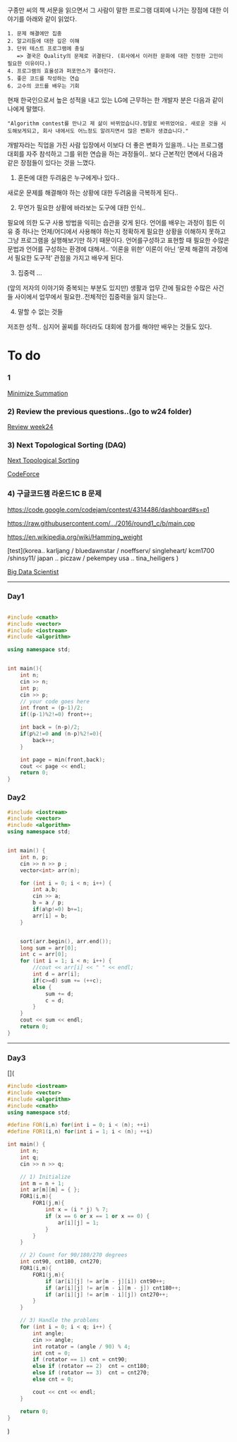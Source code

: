 #


###

구종만 씨의 책 서문을 읽으면서 그 사람이 말한 프로그램 대회에 나가는 장점에 대한 이야기를 아래와 같이 읽었다. 

```
1. 문제 해결에만 집중
2. 알고리듬에 대한 깊은 이해
3. 단위 테스트 프로그램에 충실 
   => 결국은 Quality의 문제로 귀결된다. (회사에서 이러한 문화에 대한 진정한 고민이 필요한 이유이다.)
4. 프로그램의 효율성과 퍼포먼스가 좋아진다.
5. 좋은 코드를 작성하는 연습
6. 고수의 코드를 배우는 기회
```

현재 한국인으로서 높은 성적을 내고 있는 LG에 근무하는 한 개발자 분은 다음과 같이 나에게 말했다. 

`"Algorithm contest를 만나고 제 삶이 바뀌었습니다.정말로 바뀌었어요. 새로운 것을 시도해보게되고, 회사 내에서도 어느정도 알려지면서 많은 변화가 생겼습니다." ` 

개발자라는 직업을 가진 사람 입장에서 이보다 더 좋은 변화가 있을까.. 
나는 프로그램 대회를 자주 참석하고 그를 위한 연습을 하는 과정들이.. 보다 근본적인 면에서 다음과 같은 장점들이 있다는 것을 느꼈다. 

1. 혼돈에 대한 두려움은 누구에게나 있다..

 새로운 문제를 해결해야 하는 상황에 대한 두려움을 극복하게 된다..

2. 무언가 필요한 상황에 바라보는 도구에 대한 인식..

 필요에 의한 도구 사용 방법을 익히는 습관을 갖게 된다. 
 언어를 배우는 과정이 힘든 이유 중 하나는 언제/어디에서 사용해야 하는지 정확하게 필요한 상황을 이해하지 못하고 그냥 프로그램을 실행해보기만 하기 때문이다. 언어를구성하고 표현할 때 필요한 수많은 문법과 언어를 구성하는 환경에 대해서..  ‘이론을 위한’ 이론이 아닌 ‘문제 해결의 과정에서 필요한 도구적’ 관점을 가지고 배우게 된다.
 
3. 집중력 ...

  (앞의 저자의 이야기와 중복되는 부분도 있지만) 생활과 업무 간에 필요한 
  수많은 사건들 사이에서 업무에서 필요한..전체적인 집중력을 잃지 않는다..
  
4. 말할 수 없는 것들

 저조한 성적.. 심지어 꼴찌를 하더라도 대회에 참가를 해야만 배우는 것들도 있다.
	

# To do

### 1

[Minimize Summation](https://www.hackerrank.com/contests/101hack43/challenges/minimizing-the-summation)

### 2) Review the previous questions..(go to w24 folder)

[Review week24](https://www.hackerrank.com/contests/w24/challenges/xor-matrix)


### 3) Next Topological Sorting (DAQ)
[Next Topological Sorting](https://www.hackerrank.com/contests/101hack40/challenges/next-topological-sorting)

[CodeForce](http://codeforces.com/contest/707/problem/C)


### 4) 구글코드잼 라운드1C B 문제
https://code.google.com/codejam/contest/4314486/dashboard#s=p1

https://raw.githubusercontent.com/…/2016/round1_c/b/main.cpp

https://en.wikipedia.org/wiki/Hamming_weight


[test](korea.. karljang / bluedawnstar / noeffserv/ singleheart/ kcm1700 /shinsy11/ 
      japan .. piczaw / pekempey
      usa .. tina_heiligers
)

[Big Data Scientist](https://www.linkedin.com/in/christianeheiligers)



---
### Day1
```cpp

#include <cmath>
#include <vector>
#include <iostream>
#include <algorithm>

using namespace std;


int main(){
    int n;
    cin >> n;
    int p;
    cin >> p;
    // your code goes here
    int front = (p-1)/2;
    if((p-1)%2!=0) front++;

    int back = (n-p)/2;
    if(p%2!=0 and (n-p)%2!=0){
        back++;
    }

    int page = min(front,back);
    cout << page << endl;
    return 0;
}

```

### Day2

```cpp
#include <iostream>
#include <vector>
#include <algorithm>
using namespace std;


int main() {
	int n, p;
	cin >> n >> p ;
	vector<int> arr(n);

	for (int i = 0; i < n; i++) {
		int a,b;
		cin >> a;
		b = a / p;
		if(a%p!=0) b+=1;
		arr[i] = b;
	}


	sort(arr.begin(), arr.end());
	long sum = arr[0];
	int c = arr[0];
	for (int i = 1; i < n; i++) {
		//cout << arr[i] << " " << endl;
		int d = arr[i];
		if(c>=d) sum += (++c);
		else {
			sum += d;
			c = d;
		}
	}
	cout << sum << endl;
	return 0;
}


```

---
### Day3

[](
```cpp
#include <iostream>
#include <vector>
#include <algorithm>
#include <cmath>
using namespace std;

#define FOR(i,n) for(int i = 0; i < (n); ++i)
#define FOR1(i,n) for(int i = 1; i < (n); ++i)

int main() {
	int n;
	int q;
	cin >> n >> q;

	// 1) Initialize
	int m = n + 1;
	int ar[m][m] = { };
	FOR1(i,m){
		FOR1(j,m){
			int x = (i * j) % 7;
			if (x == 6 or x == 1 or x == 0) {
				ar[i][j] = 1;
			}
		}
	}

	// 2) Count for 90/180/270 degrees
	int cnt90, cnt180, cnt270;
	FOR1(i,m){
		FOR1(j,m){
			if (ar[i][j] != ar[m - j][i]) cnt90++;
			if (ar[i][j] != ar[m - i][m - j]) cnt180++;
			if (ar[i][j] != ar[m - i][j]) cnt270++;
		}
	}

	// 3) Handle the problems
	for (int i = 0; i < q; i++) {
		int angle;
		cin >> angle;
		int rotator = (angle / 90) % 4;
		int cnt = 0;
		if (rotator == 1) cnt = cnt90;
		else if (rotator == 2)	cnt = cnt180;
		else if (rotator == 3)	cnt = cnt270;
		else cnt = 0;

		cout << cnt << endl;
	}

	return 0;
}

```
)
